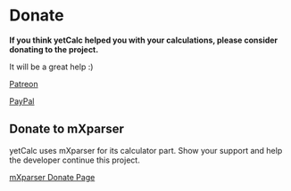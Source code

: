 # Donate
**If you think yetCalc helped you with your calculations, please consider donating to the project.**

It will be a great help :)

[Patreon](https://patreon.com/yetzio)

[PayPal](https://paypal.me/MaheshPSYetZio)

## Donate to mXparser

yetCalc uses mXparser for its calculator part. Show your support and help the developer continue this project.

[mXparser Donate Page](https://mathparser.org/donate/)

